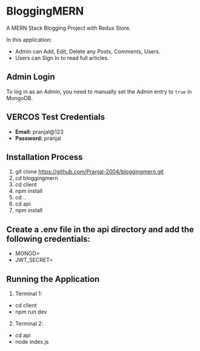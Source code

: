 # BloggingMERN

A MERN Stack Blogging Project with Redux Store.

In this application:
- Admin can Add, Edit, Delete any Posts, Comments, Users.
- Users can Sign In to read full articles.

## Admin Login

To log in as an Admin, you need to manually set the Admin entry to `true` in MongoDB.

## VERCOS Test Credentials

- **Email:** pranjal@123
- **Password:** pranjal

## Installation Process

1. git clone https://github.com/Pranjal-2004/bloggingmern.git
2. cd bloggingmern
3. cd client
4. npm install
5. cd ..
6. cd api
7. npm install

## Create a .env file in the api directory and add the following credentials:
- MONGO=<Your MongoDB URL>
- JWT_SECRET=<Your JWT Secret>

## Running the Application
1. Terminal 1:
 - cd client
 - npm run dev
2. Terminal 2:
 - cd api
 - node index.js




